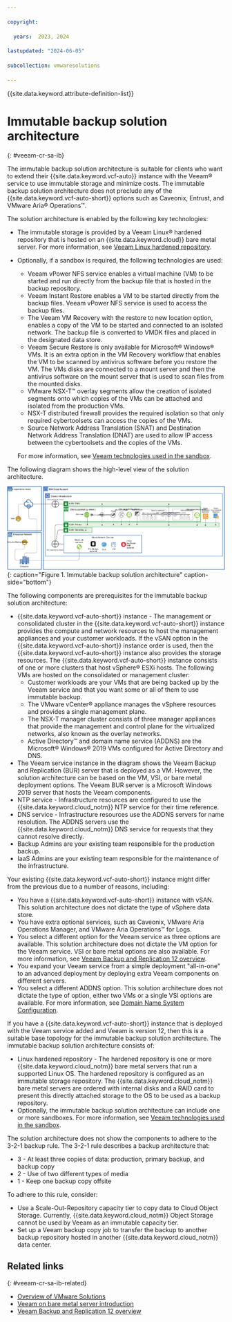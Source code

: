 ```yaml
---

copyright:

  years:  2023, 2024

lastupdated: "2024-06-05"

subcollection: vmwaresolutions

---
```


{{site.data.keyword.attribute-definition-list}}

# Immutable backup solution architecture
{: #veeam-cr-sa-ib}

The immutable backup solution architecture is suitable for clients who want to extend their {{site.data.keyword.vcf-auto}} instance with the Veeam® service to use immutable storage and minimize costs. The immutable backup solution architecture does not preclude any of the {{site.data.keyword.vcf-auto-short}} options such as Caveonix, Entrust, and VMware Aria® Operations™.

The solution architecture is enabled by the following key technologies:

* The immutable storage is provided by a Veeam Linux® hardened repository that is hosted on an {{site.data.keyword.cloud}} bare metal server. For more information, see [Veeam Linux hardened repository](/docs/vmwaresolutions?topic=vmwaresolutions-veeam-cr-sa-lhr).
* Optionally, if a sandbox is required, the following technologies are used:
   * Veeam vPower NFS service enables a virtual machine (VM) to be started and run directly from the backup file that is hosted in the backup repository.
   * Veeam Instant Restore enables a VM to be started directly from the backup files. Veeam vPower NFS service is used to access the backup files.
   * The Veeam VM Recovery with the restore to new location option, enables a copy of the VM to be started and connected to an isolated network. The backup file is converted to VMDK files and placed in the designated data store.
   * Veeam Secure Restore is only available for Microsoft® Windows® VMs. It is an extra option in the VM Recovery workflow that enables the VM to be scanned by antivirus software before you restore the VM. The VMs disks are connected to a mount server and then the antivirus software on the mount server that is used to scan files from the mounted disks.
   * VMware NSX-T™ overlay segments allow the creation of isolated segments onto which copies of the VMs can be attached and isolated from the production VMs.
   * NSX-T distributed firewall provides the required isolation so that only required cybertoolsets can access the copies of the VMs.
   * Source Network Address Translation (SNAT) and Destination Network Address Translation (DNAT) are used to allow IP access between the cybertoolsets and the copies of the VMs.

   For more information, see [Veeam technologies used in the sandbox](/docs/vmwaresolutions?topic=vmwaresolutions-veeam-cr-sandboxveeam).

The following diagram shows the high-level view of the solution architecture.

![Immutable backup solution architecture](../../images/veeam-cr-sa-ib.svg){: caption="Figure 1. Immutable backup solution architecture" caption-side="bottom"}

The following components are prerequisites for the immutable backup solution architecture:

* {{site.data.keyword.vcf-auto-short}} instance - The management or consolidated cluster in the {{site.data.keyword.vcf-auto-short}} instance provides the compute and network resources to host the management appliances and your customer workloads. If the vSAN option in the {{site.data.keyword.vcf-auto-short}} instance order is used, then the {{site.data.keyword.vcf-auto-short}} instance also provides the storage resources. The {{site.data.keyword.vcf-auto-short}} instance consists of one or more clusters that host vSphere® ESXi hosts. The following VMs are hosted on the consolidated or management cluster:
   * Customer workloads are your VMs that are being backed up by the Veeam service and that you want some or all of them to use immutable backup.
   * The VMware vCenter® appliance manages the vSphere resources and provides a single management plane.
   * The NSX-T manager cluster consists of three manager appliances that provide the management and control plane for the virtualized networks, also known as the overlay networks.
   * Active Directory™ and domain name service (ADDNS) are the Microsoft® Windows® 2019 VMs configured for Active Directory and DNS.
* The Veeam service instance in the diagram shows the Veeam Backup and Replication (BUR) server that is deployed as a VM. However, the solution architecture can be based on the VM, VSI, or bare metal deployment options. The Veeam BUR server is a Microsoft Windows 2019 server that hosts the Veeam components.
* NTP service - Infrastructure resources are configured to use the {{site.data.keyword.cloud_notm}} NTP service for their time reference.
* DNS service - Infrastructure resources use the ADDNS servers for name resolution. The ADDNS servers use the {{site.data.keyword.cloud_notm}} DNS service for requests that they cannot resolve directly.
* Backup Admins are your existing team responsible for the production backup.
* IaaS Admins are your existing team responsible for the maintenance of the infrastructure.

Your existing {{site.data.keyword.vcf-auto-short}} instance might differ from the previous due to a number of reasons, including:

* You have a {{site.data.keyword.vcf-auto-short}} instance with vSAN. This solution architecture does not dictate the type of vSphere data store.
* You have extra optional services, such as Caveonix, VMware Aria Operations Manager, and VMware Aria Operations™ for Logs.
* You select a different option for the Veeam service as three options are available. This solution architecture does not dictate the VM option for the Veeam service. VSI or bare metal options are also available. For more information, see [Veeam Backup and Replication 12 overview](/docs/vmwaresolutions?topic=vmwaresolutions-veeamvm_overview).
* You expand your Veeam service from a simple deployment "all-in-one" to an advanced deployment by deploying extra Veeam components on different servers.
* You select a different ADDNS option. This solution architecture does not dictate the type of option, either two VMs or a single VSI options are available. For more information, see [Domain Name System Configuration](/docs/vmwaresolutions?topic=vmwaresolutions-vc_orderinginstance-network-interface-settings#vc_orderinginstance-dns-config).

If you have a {{site.data.keyword.vcf-auto-short}} instance that is deployed with the Veeam service added and Veeam is version 12, then this is a suitable base topology for the immutable backup solution architecture. The immutable backup solution architecture consists of:

* Linux hardened repository - The hardened repository is one or more {{site.data.keyword.cloud_notm}} bare metal servers that run a supported Linux OS. The hardened repository is configured as an immutable storage repository. The {{site.data.keyword.cloud_notm}} bare metal servers are ordered with internal disks and a RAID card to present this directly attached storage to the OS to be used as a backup repository.
* Optionally, the immutable backup solution architecture can include one or more sandboxes. For more information, see [Veeam technologies used in the sandbox](/docs/vmwaresolutions?topic=vmwaresolutions-veeam-cr-sandboxveeam).

The solution architecture does not show the components to adhere to the 3-2-1 backup rule. The 3-2-1 rule describes a backup architecture that:

* 3 - At least three copies of data: production, primary backup, and backup copy
* 2 - Use of two different types of media
* 1 - Keep one backup copy offsite

To adhere to this rule, consider:

* Use a Scale-Out-Repository capacity tier to copy data to Cloud Object Storage. Currently, {{site.data.keyword.cloud_notm}} Object Storage cannot be used by Veeam as an immutable capacity tier.
* Set up a Veeam backup copy job to transfer the backup to another backup repository hosted in another {{site.data.keyword.cloud_notm}} data center.

## Related links
{: #veeam-cr-sa-ib-related}

* [Overview of VMware Solutions](/docs/vmwaresolutions?topic=vmwaresolutions-solution_overview)
* [Veeam on bare metal server introduction](/docs/vmwaresolutions?topic=vmwaresolutions-veeam-bms-archi-intro)
* [Veeam Backup and Replication 12 overview](/docs/vmwaresolutions?topic=vmwaresolutions-veeamvm_overview)


